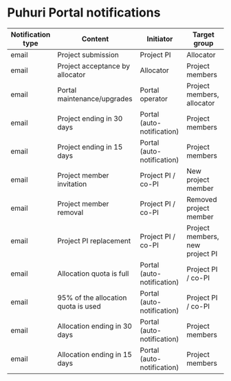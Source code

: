 # Puhuri Portal notifications
| Notification type | Content | Initiator | Target group |
--- | --- | --- | --- |
| email | Project submission | Project PI | Allocator |
| email | Project acceptance by allocator | Allocator | Project members |
| email | Portal maintenance/upgrades | Portal operator | Project members, allocator |
| email | Project ending in 30 days | Portal (auto-notification) | Project members |
| email | Project ending in 15 days | Portal (auto-notification) | Project members |
| email | Project member invitation | Project PI / co-PI | New project member |
| email | Project member removal | Project PI / co-PI  | Removed project member |
| email | Project PI replacement | Project PI / co-PI | Project members, new project PI |
| email | Allocation quota is full | Portal (auto-notification) | Project PI / co-PI |
| email | 95% of the allocation quota is used | Portal (auto-notification) | Project PI / co-PI |
| email | Allocation ending in 30 days | Portal (auto-notification) | Project members |
| email | Allocation ending in 15 days | Portal (auto-notification) | Project members |

